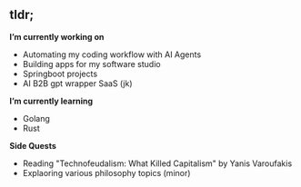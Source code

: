 ## tldr;

**I’m currently working on** 
- Automating my coding workflow with AI Agents
- Building apps for my software studio
- Springboot projects
- AI B2B gpt wrapper SaaS (jk)

**I’m currently learning** 
- Golang
- Rust

**Side Quests**
- Reading "Technofeudalism: What Killed Capitalism" by Yanis Varoufakis
- Explaoring various philosophy topics (minor)
